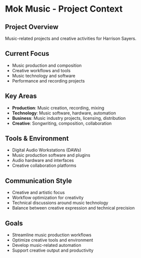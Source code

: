 # Mok Music - Project Context

## Project Overview
Music-related projects and creative activities for Harrison Sayers.

## Current Focus
- Music production and composition
- Creative workflows and tools
- Music technology and software
- Performance and recording projects

## Key Areas
- **Production**: Music creation, recording, mixing
- **Technology**: Music software, hardware, automation
- **Business**: Music industry projects, licensing, distribution
- **Creative**: Songwriting, composition, collaboration

## Tools & Environment
- Digital Audio Workstations (DAWs)
- Music production software and plugins
- Audio hardware and interfaces
- Creative collaboration platforms

## Communication Style
- Creative and artistic focus
- Workflow optimization for creativity
- Technical discussions around music technology
- Balance between creative expression and technical precision

## Goals
- Streamline music production workflows
- Optimize creative tools and environment
- Develop music-related automation
- Support creative output and productivity